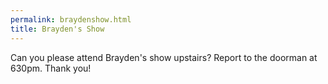 ```yaml
---
permalink: braydenshow.html
title: Brayden's Show
---
```


Can you please attend Brayden's show upstairs?
Report to the doorman at 630pm.
Thank you!
